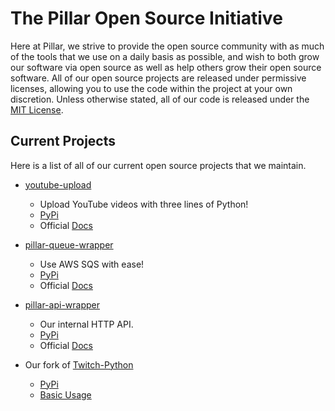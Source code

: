 # The Pillar Open Source Initiative

Here at Pillar, we strive to provide the open source community with as much of the tools that we use on a daily basis as possible, and wish to both grow our software via open source as well as help others grow their open source software. All of our open source projects are released under permissive licenses, allowing you to use the code within the project at your own discretion. Unless otherwise stated, all of our code is released under the [MIT License](https://docs.pillar.gg/MIT-License).

## Current Projects

Here is a list of all of our current open source projects that we maintain.

- [youtube-upload](https://github.com/pillargg/youtube-upload)
    - Upload YouTube videos with three lines of Python!
    - [PyPi](https://pypi.org/project/pillar-youtube-upload/) 
    - Official [Docs](https://docs.pillar.gg/youtube-upload/)

- [pillar-queue-wrapper](https://github.com/pillargg/pillar-queue-wrapper/)
    - Use AWS SQS with ease!
    - [PyPi](https://pypi.org/project/pillar-queue-wrapper/)
    - Official [Docs](https://docs.pillar.gg/pillar-queue-wrapper/)

- [pillar-api-wrapper](https://github.com/pillargg/pillar-api-wrapper/)
    - Our internal HTTP API.
    - [PyPi](https://pypi.org/project/pillar-api-wrapper/)
    - Official [Docs](https://docs.pillar.gg/pillar-api-wrapper/)

- Our fork of [Twitch-Python](https://github.com/pillargg/Twitch-Python)
    - [PyPi](https://pypi.org/project/pillar-twitch-python)
    - [Basic Usage](https://github.com/pillargg/Twitch-Python#usage)

